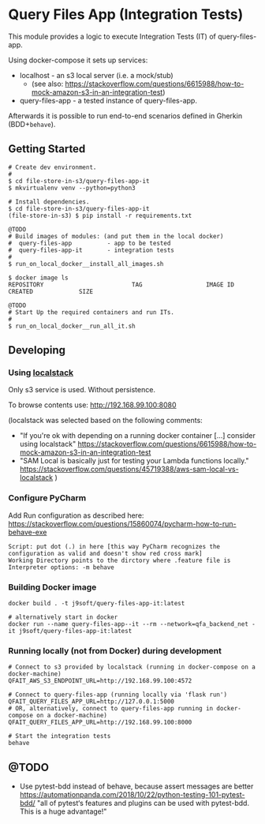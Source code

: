 # Query Files App (Integration Tests)

This module provides a logic to execute Integration Tests (IT) of query-files-app.

Using docker-compose it sets up services:
- localhost - an s3 local server (i.e. a mock/stub) 
    - (see also: https://stackoverflow.com/questions/6615988/how-to-mock-amazon-s3-in-an-integration-test)
- query-files-app - a tested instance of query-files-app.

Afterwards it is possible to run end-to-end scenarios defined in Gherkin (BDD+`behave`).

## Getting Started

```
# Create dev environment.
#
$ cd file-store-in-s3/query-files-app-it
$ mkvirtualenv venv --python=python3

# Install dependencies.
$ cd file-store-in-s3/query-files-app-it
(file-store-in-s3) $ pip install -r requirements.txt

@TODO
# Build images of modules: (and put them in the local docker)
#  query-files-app          - app to be tested
#  query-files-app-it       - integration tests
#
$ run_on_local_docker__install_all_images.sh 

$ docker image ls
REPOSITORY                         TAG                  IMAGE ID            CREATED             SIZE

@TODO
# Start Up the required containers and run ITs.
#
$ run_on_local_docker__run_all_it.sh 
```

## Developing

### Using [localstack](https://github.com/localstack/localstack)

Only s3 service is used. Without persistence.

To browse contents use: http://192.168.99.100:8080

(localstack was selected based on the following comments: 
- "If you're ok with depending on a running docker container [...] consider using localstack" https://stackoverflow.com/questions/6615988/how-to-mock-amazon-s3-in-an-integration-test
- "SAM Local is basically just for testing your Lambda functions locally." https://stackoverflow.com/questions/45719388/aws-sam-local-vs-localstack
)

### Configure PyCharm

Add Run configuration as described here: https://stackoverflow.com/questions/15860074/pycharm-how-to-run-behave-exe
```
Script: put dot (.) in here [this way PyCharm recognizes the configuration as valid and doesn't show red cross mark]
Working Directory points to the dirctory where .feature file is
Interpreter options: -m behave
```

### Building Docker image

```
docker build . -t j9soft/query-files-app-it:latest

# alternatively start in docker
docker run --name query-files-app--it --rm --network=qfa_backend_net -it j9soft/query-files-app-it:latest
```

### Running locally (not from Docker) during development

```
# Connect to s3 provided by localstack (running in docker-compose on a docker-machine) 
QFAIT_AWS_S3_ENDPOINT_URL=http://192.168.99.100:4572

# Connect to query-files-app (running locally via 'flask run')
QFAIT_QUERY_FILES_APP_URL=http://127.0.0.1:5000
# OR, alternatively, connect to query-files-app running in docker-compose on a docker-machine)
QFAIT_QUERY_FILES_APP_URL=http://192.168.99.100:8000

# Start the integration tests
behave
```

## @TODO

- Use pytest-bdd instead of behave, because assert messages are better
  https://automationpanda.com/2018/10/22/python-testing-101-pytest-bdd/
  "all of pytest‘s features and plugins can be used with pytest-bdd. This is a huge advantage!"
